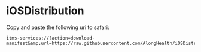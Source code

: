 # iOSDistribution

Copy and paste the following uri to safari:

    itms-services://?action=download-manifest&amp;url=https://raw.githubusercontent.com/AlongHealth/iOSDistribution/main/manifest.plist